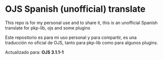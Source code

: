 # OJS Spanish (unofficial) translate

This repo is for my personal use and to share it, this is an unofficial Spanish translate for pkp-lib, ojs and some plugins

Este repositorio es para mi uso personal y para compartir, es una traducción no oficial de OJS, tanto para pkp-lib como para algunos plugins.

Actualizado para: __OJS 3.1.1-1__

